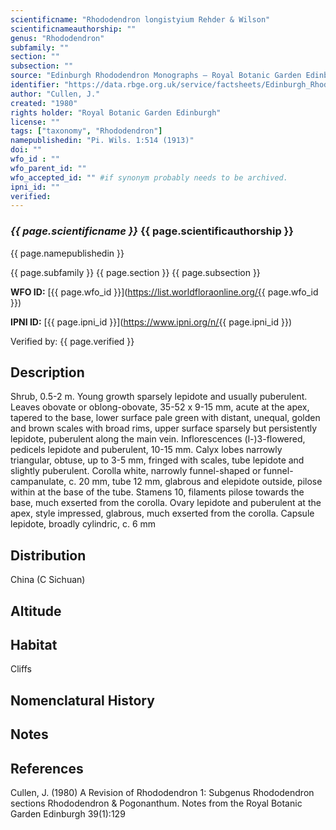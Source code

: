 ```yaml
---
scientificname: "Rhododendron longistyium Rehder & Wilson"
scientificnameauthorship: ""
genus: "Rhododendron"
subfamily: ""
section: ""
subsection: ""
source: "Edinburgh Rhododendron Monographs – Royal Botanic Garden Edinburgh"
identifier: "https://data.rbge.org.uk/service/factsheets/Edinburgh_Rhododendron_Monographs.xhtml"
author: "Cullen, J."
created: "1980"
rights holder: "Royal Botanic Garden Edinburgh"
license: ""
tags: ["taxonomy", "Rhododendron"]
namepublishedin: "Pi. Wils. 1:514 (1913)"
doi: ""
wfo_id : ""
wfo_parent_id: ""
wfo_accepted_id: "" #if synonym probably needs to be archived.                      
ipni_id: ""
verified:
---
```

### _{{ page.scientificname }}_ {{ page.scientificauthorship }}
 {{ page.namepublishedin }}

{{ page.subfamily }} {{ page.section }} {{ page.subsection }}

**WFO ID:** [{{ page.wfo_id }}](https://list.worldfloraonline.org/{{ page.wfo_id }})

**IPNI ID:** [{{ page.ipni_id }}](https://www.ipni.org/n/{{ page.ipni_id }})

Verified by: {{ page.verified }}



## Description
Shrub, 0.5-2 m. Young growth sparsely lepidote and usually puberulent. Leaves obovate or oblong-obovate, 35-52 x 9-15 mm, acute at the apex, tapered to the base, lower surface pale green with distant, unequal, golden and brown scales with broad rims, upper surface sparsely but persistently lepidote, puberulent along the main vein. Inflorescences (l-)3-flowered, pedicels lepidote and puberulent, 10-15 mm. Calyx lobes narrowly triangular, obtuse, up to 3-5 mm, fringed with scales, tube lepidote and slightly puberulent. Corolla white, narrowly funnel-shaped or funnel-campanulate, c. 20 mm, tube 12 mm, glabrous and elepidote outside, pilose within at the base of the tube. Stamens 10, filaments pilose towards the base, much exserted from the corolla. Ovary lepidote and puberulent at the apex, style impressed, glabrous, much exserted from the corolla. Capsule lepidote, broadly cylindric, c. 6 mm

## Distribution
China (C Sichuan)

## Altitude


## Habitat
Cliffs

## Nomenclatural History

                       
## Notes


## References

Cullen, J. (1980) A Revision of Rhododendron 1: Subgenus Rhododendron sections Rhododendron & Pogonanthum. Notes from the Royal Botanic Garden Edinburgh 39(1):129
